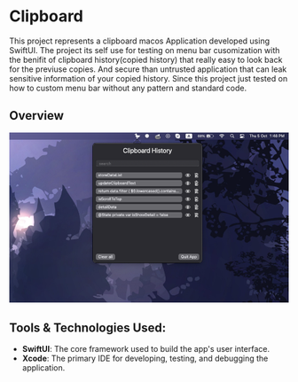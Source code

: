 
# Clipboard

This project represents a clipboard macos Application developed using SwiftUI.
The project its self use for testing on menu bar cusomization with the benifit of clipboard history(copied history) that really easy to look back for the previuse copies.
And secure than untrusted application that can leak sensitive information of your copied history.
Since this project just tested on how to custom menu bar without any pattern and standard code.


## Overview

![Logo](https://github.com/SopheaII/Clipboard/blob/main/readmeImage/overview.png?raw=true)
## Tools & Technologies Used:

- **SwiftUI**: The core framework used to build the app's user interface.
- **Xcode**: The primary IDE for developing, testing, and debugging the application.
